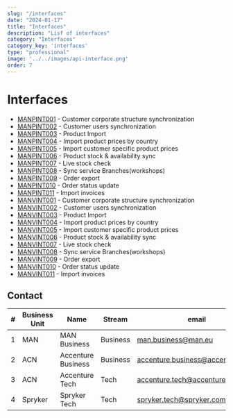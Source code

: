 ```yaml
---
slug: "/interfaces"
date: "2024-01-17"
title: "Interfaces"
description: "Lisf of interfaces"
category: "Interfaces"
category_key: 'interfaces'
type: "professional"
image: '../../images/api-interface.png'
order: 7
---
```


# Interfaces

- [MANPINT001](./MANPINT001.md) - Customer corporate structure synchronization
- [MANPINT002](./MANPINT002.md) - Customer users synchronization
- [MANPINT003](./MANPINT003.md) - Product Import
- [MANPINT004](./MANPINT004.md) - Import product prices by country
- [MANPINT005](./MANPINT005.md) - Import customer specific product prices
- [MANPINT006](./MANPINT006.md) - Product stock & availability sync
- [MANPINT007](./MANPINT007.md) - Live stock check
- [MANPINT008](./MANPINT008.md) - Sync service Branches(workshops)
- [MANPINT009](./MANPINT009.md) - Order export
- [MANPINT010](./MANPINT010.md) - Order status update
- [MANPINT011](./MANPINT011.md) - Import invoices
- [MANVINT001](./MANVINT001.md) - Customer corporate structure synchronization
- [MANVINT002](./MANVINT002.md) - Customer users synchronization
- [MANVINT003](./MANVINT003.md) - Product Import
- [MANVINT004](./MANVINT004.md) - Import product prices by country
- [MANVINT005](./MANVINT005.md) - Import customer specific product prices
- [MANVINT006](./MANVINT006.md) - Product stock & availability sync
- [MANVINT007](./MANVINT007.md) - Live stock check
- [MANVINT008](./MANVINT008.md) - Sync service Branches(workshops)
- [MANVINT009](./MANVINT009.md) - Order export
- [MANVINT010](./MANVINT010.md) - Order status update
- [MANVINT011](./MANVINT011.md) - Import invoices

## Contact

|#|Business Unit|Name|Stream|email|
|---|---|---|---|---|
|1|MAN|MAN Business|Business|<man.business@man.eu>
|2|ACN|Accenture Business|Business|<accenture.business@accenture.com>
|3|ACN|Accenture Tech|Tech|<accenture.tech@accenture.com>
|4|Spryker|Spryker Tech|Tech|<spryker.tech@spryker.com>
